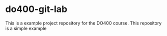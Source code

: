 # do400-git-lab

This is a example project repository for the DO400 course.
This repository is a simple example